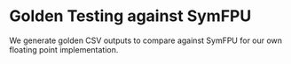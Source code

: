 # Golden Testing against SymFPU

We generate golden CSV outputs to compare against SymFPU
for our own floating point implementation.

